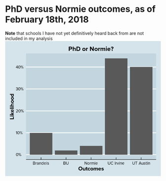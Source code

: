 # PhD versus Normie outcomes, as of February 18th, 2018
**Note** that schools I have not yet definitively heard back from are not included in my analysis
![Image](https://github.com/justinsola/justinsola.github.com/raw/master/files/2018.02.18-outcomes_medium.png)
